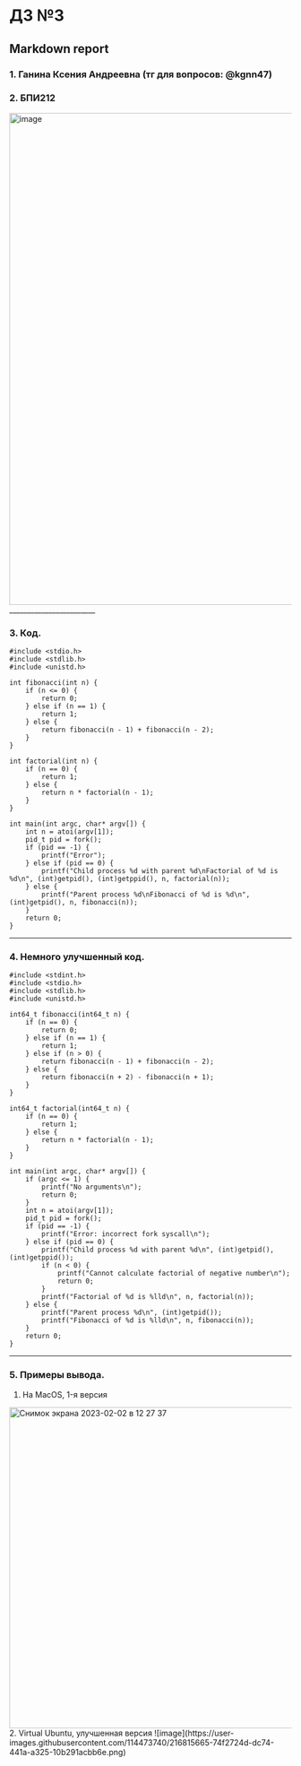 #  ДЗ №3 #
## Markdown report <br> ##

### 1. Ганина Ксения Андреевна (тг для вопросов: @kgnn47) <br> ###
### 2. БПИ212 <br> ###

<img width="878" alt="image" src="https://user-images.githubusercontent.com/114473740/216283903-3707388c-5ff2-4a46-8011-39a500330864.png">
________________________

### 3. Код. <br> ###

```с
#include <stdio.h>
#include <stdlib.h>
#include <unistd.h>

int fibonacci(int n) {
    if (n <= 0) {
        return 0;
    } else if (n == 1) {
        return 1;
    } else {
        return fibonacci(n - 1) + fibonacci(n - 2);
    }
}

int factorial(int n) {
    if (n == 0) {
        return 1;
    } else {
        return n * factorial(n - 1);
    }
}

int main(int argc, char* argv[]) {
    int n = atoi(argv[1]);
    pid_t pid = fork();
    if (pid == -1) {
        printf("Error");
    } else if (pid == 0) {
        printf("Child process %d with parent %d\nFactorial of %d is %d\n", (int)getpid(), (int)getppid(), n, factorial(n));
    } else {
        printf("Parent process %d\nFibonacci of %d is %d\n", (int)getpid(), n, fibonacci(n));
    }
    return 0;
}

```
________________________

### 4. Немного улучшенный код. <br> ###

```с
#include <stdint.h>
#include <stdio.h>
#include <stdlib.h>
#include <unistd.h>

int64_t fibonacci(int64_t n) {
    if (n == 0) {
        return 0;
    } else if (n == 1) {
        return 1;
    } else if (n > 0) {
        return fibonacci(n - 1) + fibonacci(n - 2);
    } else {
        return fibonacci(n + 2) - fibonacci(n + 1);
    }
}

int64_t factorial(int64_t n) {
    if (n == 0) {
        return 1;
    } else {
        return n * factorial(n - 1);
    }
}

int main(int argc, char* argv[]) {
    if (argc <= 1) {
        printf("No arguments\n");
        return 0;
    }
    int n = atoi(argv[1]);
    pid_t pid = fork();
    if (pid == -1) {
        printf("Error: incorrect fork syscall\n");
    } else if (pid == 0) {
        printf("Child process %d with parent %d\n", (int)getpid(), (int)getppid());
        if (n < 0) {
            printf("Cannot calculate factorial of negative number\n");
            return 0;
        }
        printf("Factorial of %d is %lld\n", n, factorial(n));
    } else {
        printf("Parent process %d\n", (int)getpid());
        printf("Fibonacci of %d is %lld\n", n, fibonacci(n));
    }
    return 0;
}

```
________________________

### 5. Примеры вывода. <br> ###

1. На MacOS, 1-я версия
<img width="573" alt="Снимок экрана 2023-02-02 в 12 27 37" src="https://user-images.githubusercontent.com/114473740/216285314-efc03bd7-a3d9-49c0-9798-f5b3b9a4f6fa.png">
2. Virtual Ubuntu, улучшенная версия
![image](https://user-images.githubusercontent.com/114473740/216815665-74f2724d-dc74-441a-a325-10b291acbb6e.png)


